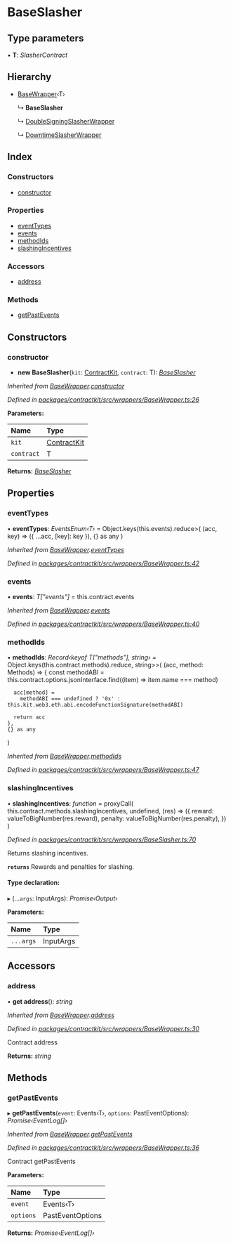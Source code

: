 # BaseSlasher

## Type parameters

▪ **T**: _SlasherContract_

## Hierarchy

* [BaseWrapper]()‹T›

  ↳ **BaseSlasher**

  ↳ [DoubleSigningSlasherWrapper]()

  ↳ [DowntimeSlasherWrapper]()

## Index

### Constructors

* [constructor]()

### Properties

* [eventTypes]()
* [events]()
* [methodIds]()
* [slashingIncentives]()

### Accessors

* [address]()

### Methods

* [getPastEvents]()

## Constructors

### constructor

+ **new BaseSlasher**\(`kit`: [ContractKit](), `contract`: T\): [_BaseSlasher_]()

_Inherited from_ [_BaseWrapper_]()_._[_constructor_]()

_Defined in_ [_packages/contractkit/src/wrappers/BaseWrapper.ts:26_](https://github.com/celo-org/celo-monorepo/blob/master/packages/contractkit/src/wrappers/BaseWrapper.ts#L26)

**Parameters:**

| Name | Type |
| :--- | :--- |
| `kit` | [ContractKit]() |
| `contract` | T |

**Returns:** [_BaseSlasher_]()

## Properties

### eventTypes

• **eventTypes**: _EventsEnum‹T›_ = Object.keys\(this.events\).reduce&gt;\( \(acc, key\) =&gt; \({ ...acc, \[key\]: key }\), {} as any \)

_Inherited from_ [_BaseWrapper_]()_._[_eventTypes_]()

_Defined in_ [_packages/contractkit/src/wrappers/BaseWrapper.ts:42_](https://github.com/celo-org/celo-monorepo/blob/master/packages/contractkit/src/wrappers/BaseWrapper.ts#L42)

### events

• **events**: _T\["events"\]_ = this.contract.events

_Inherited from_ [_BaseWrapper_]()_._[_events_]()

_Defined in_ [_packages/contractkit/src/wrappers/BaseWrapper.ts:40_](https://github.com/celo-org/celo-monorepo/blob/master/packages/contractkit/src/wrappers/BaseWrapper.ts#L40)

### methodIds

• **methodIds**: _Record‹keyof T\["methods"\], string›_ = Object.keys\(this.contract.methods\).reduce, string&gt;&gt;\( \(acc, method: Methods\) =&gt; { const methodABI = this.contract.options.jsonInterface.find\(\(item\) =&gt; item.name === method\)

```text
  acc[method] =
    methodABI === undefined ? '0x' : this.kit.web3.eth.abi.encodeFunctionSignature(methodABI)

  return acc
},
{} as any
```

\)

_Inherited from_ [_BaseWrapper_]()_._[_methodIds_]()

_Defined in_ [_packages/contractkit/src/wrappers/BaseWrapper.ts:47_](https://github.com/celo-org/celo-monorepo/blob/master/packages/contractkit/src/wrappers/BaseWrapper.ts#L47)

### slashingIncentives

• **slashingIncentives**: _function_ = proxyCall\( this.contract.methods.slashingIncentives, undefined, \(res\) =&gt; \({ reward: valueToBigNumber\(res.reward\), penalty: valueToBigNumber\(res.penalty\), }\) \)

_Defined in_ [_packages/contractkit/src/wrappers/BaseSlasher.ts:70_](https://github.com/celo-org/celo-monorepo/blob/master/packages/contractkit/src/wrappers/BaseSlasher.ts#L70)

Returns slashing incentives.

**`returns`** Rewards and penalties for slashing.

#### Type declaration:

▸ \(...`args`: InputArgs\): _Promise‹Output›_

**Parameters:**

| Name | Type |
| :--- | :--- |
| `...args` | InputArgs |

## Accessors

### address

• **get address**\(\): _string_

_Inherited from_ [_BaseWrapper_]()_._[_address_]()

_Defined in_ [_packages/contractkit/src/wrappers/BaseWrapper.ts:30_](https://github.com/celo-org/celo-monorepo/blob/master/packages/contractkit/src/wrappers/BaseWrapper.ts#L30)

Contract address

**Returns:** _string_

## Methods

### getPastEvents

▸ **getPastEvents**\(`event`: Events‹T›, `options`: PastEventOptions\): _Promise‹EventLog\[\]›_

_Inherited from_ [_BaseWrapper_]()_._[_getPastEvents_]()

_Defined in_ [_packages/contractkit/src/wrappers/BaseWrapper.ts:36_](https://github.com/celo-org/celo-monorepo/blob/master/packages/contractkit/src/wrappers/BaseWrapper.ts#L36)

Contract getPastEvents

**Parameters:**

| Name | Type |
| :--- | :--- |
| `event` | Events‹T› |
| `options` | PastEventOptions |

**Returns:** _Promise‹EventLog\[\]›_

